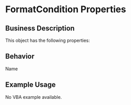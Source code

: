 # FormatCondition Properties

## Business Description
This object has the following properties:

## Behavior
Name

## Example Usage
No VBA example available.